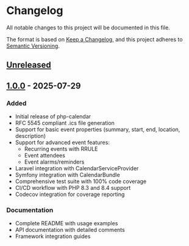 # Changelog

All notable changes to this project will be documented in this file.

The format is based on [Keep a Changelog](https://keepachangelog.com/en/1.0.0/),
and this project adheres to [Semantic Versioning](https://semver.org/spec/v2.0.0.html).

## [Unreleased]

## [1.0.0] - 2025-07-29

### Added

- Initial release of php-calendar
- RFC 5545 compliant .ics file generation
- Support for basic event properties (summary, start, end, location, description)
- Support for advanced event features:
  - Recurring events with RRULE
  - Event attendees
  - Event alarms/reminders
- Laravel integration with CalendarServiceProvider
- Symfony integration with CalendarBundle
- Comprehensive test suite with 100% code coverage
- CI/CD workflow with PHP 8.3 and 8.4 support
- Codecov integration for coverage reporting

### Documentation

- Complete README with usage examples
- API documentation with detailed comments
- Framework integration guides

[Unreleased]: https://github.com/RumenDamyanov/php-calendar/compare/v1.0.0...HEAD
[1.0.0]: https://github.com/RumenDamyanov/php-calendar/releases/tag/v1.0.0
